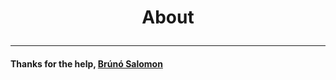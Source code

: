 # <p align="center">About</p>

---

#### Thanks for the help, [Brúnó Salomon](https://github.com/bru02)
